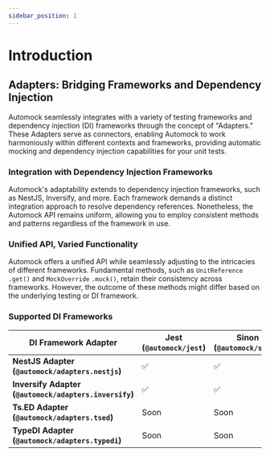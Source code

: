 ```yaml
---
sidebar_position: 1
---
```


# Introduction

## Adapters: Bridging Frameworks and Dependency Injection

Automock seamlessly integrates with a variety of testing frameworks and dependency injection (DI) frameworks through the
concept of "Adapters." These Adapters serve as connectors, enabling Automock to work harmoniously within different
contexts and frameworks, providing automatic mocking and dependency injection capabilities for your unit tests.

### Integration with Dependency Injection Frameworks

Automock's adaptability extends to dependency injection frameworks, such as NestJS, Inversify, and more. Each framework
demands a distinct integration approach to resolve dependency references. Nonetheless, the Automock API remains uniform,
allowing you to employ consistent methods and patterns regardless of the framework in use.

### Unified API, Varied Functionality

Automock offers a unified API while seamlessly adjusting to the intricacies of different frameworks. Fundamental
methods, such as `UnitReference` `.get()` and `MockOverride` `.mock()`, retain their consistency across frameworks.
However, the outcome of these methods might differ based on the underlying testing or DI framework.

### Supported DI Frameworks 

| **DI Framework Adapter**                               | **Jest (`@automock/jest`)** | **Sinon (`@automock/sinon`)** |
|--------------------------------------------------------|----------------------------|-------------------------------|
| **NestJS Adapter (`@automock/adapters.nestjs`)**       | :white_check_mark:         | :white_check_mark:            |
| **Inversify Adapter (`@automock/adapters.inversify`)** | :white_check_mark:         | :white_check_mark:            |
| **Ts.ED Adapter (`@automock/adapters.tsed`)**          | Soon                       | Soon                          |
| **TypeDI Adapter (`@automock/adapters.typedi`)**       | Soon                       | Soon                          |
